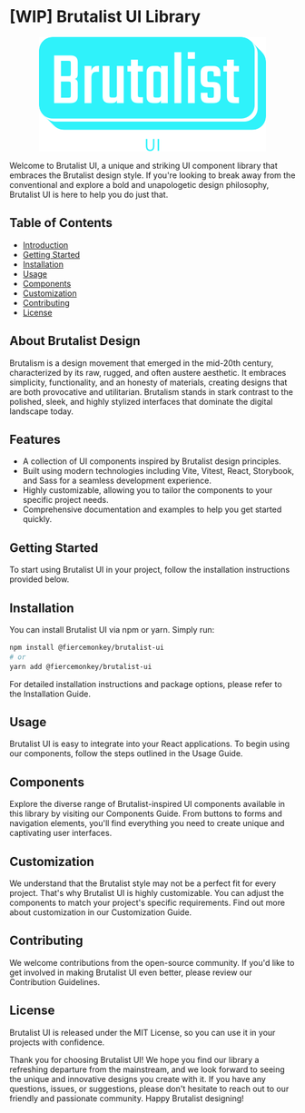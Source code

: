 # [WIP] Brutalist UI Library

<p align='center'>
 <img src='./assets/brutalist-ui-logo-400-primary.png' />
</p>
Welcome to Brutalist UI, a unique and striking UI component library that embraces the Brutalist design style. If you're looking to break away from the conventional and explore a bold and unapologetic design philosophy, Brutalist UI is here to help you do just that.

## Table of Contents

- [Introduction](#brutalist-ui-library)
- [Getting Started](#getting-started)
- [Installation](#installation)
- [Usage](#usage)
- [Components](#components)
- [Customization](#customization)
- [Contributing](#contributing)
- [License](#license)

## About Brutalist Design

Brutalism is a design movement that emerged in the mid-20th century, characterized by its raw, rugged, and often austere aesthetic. It embraces simplicity, functionality, and an honesty of materials, creating designs that are both provocative and utilitarian. Brutalism stands in stark contrast to the polished, sleek, and highly stylized interfaces that dominate the digital landscape today.

## Features

- A collection of UI components inspired by Brutalist design principles.
- Built using modern technologies including Vite, Vitest, React, Storybook, and Sass for a seamless development experience.
- Highly customizable, allowing you to tailor the components to your specific project needs.
- Comprehensive documentation and examples to help you get started quickly.

## Getting Started

To start using Brutalist UI in your project, follow the installation instructions provided below.

## Installation

You can install Brutalist UI via npm or yarn. Simply run:

```bash
npm install @fiercemonkey/brutalist-ui
# or
yarn add @fiercemonkey/brutalist-ui
```

For detailed installation instructions and package options, please refer to the Installation Guide.

## Usage

Brutalist UI is easy to integrate into your React applications. To begin using our components, follow the steps outlined in the Usage Guide.

## Components

Explore the diverse range of Brutalist-inspired UI components available in this library by visiting our Components Guide. From buttons to forms and navigation elements, you'll find everything you need to create unique and captivating user interfaces.

## Customization

We understand that the Brutalist style may not be a perfect fit for every project. That's why Brutalist UI is highly customizable. You can adjust the components to match your project's specific requirements. Find out more about customization in our Customization Guide.

## Contributing

We welcome contributions from the open-source community. If you'd like to get involved in making Brutalist UI even better, please review our Contribution Guidelines.

## License

Brutalist UI is released under the MIT License, so you can use it in your projects with confidence.

Thank you for choosing Brutalist UI! We hope you find our library a refreshing departure from the mainstream, and we look forward to seeing the unique and innovative designs you create with it. If you have any questions, issues, or suggestions, please don't hesitate to reach out to our friendly and passionate community. Happy Brutalist designing!
